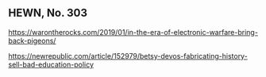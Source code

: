 ## HEWN, No. 303

https://warontherocks.com/2019/01/in-the-era-of-electronic-warfare-bring-back-pigeons/

https://newrepublic.com/article/152979/betsy-devos-fabricating-history-sell-bad-education-policy
